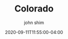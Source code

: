 ---
date: 2020-09-11T11:55:00-04:00
title: "Colorado"
ab: "CO"
seo_title: "List of all current and former Colorado Governor"
description: List of all current and former Colorado Governor
author: john shim
url: /colorado/
weight: 1
---